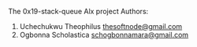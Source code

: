 The 0x19-stack-queue Alx project
Authors:
1. Uchechukwu Theophilus <thesoftnode@gmail.com>
2. Ogbonna Scholastica <schogbonnamara@gmail.com>
